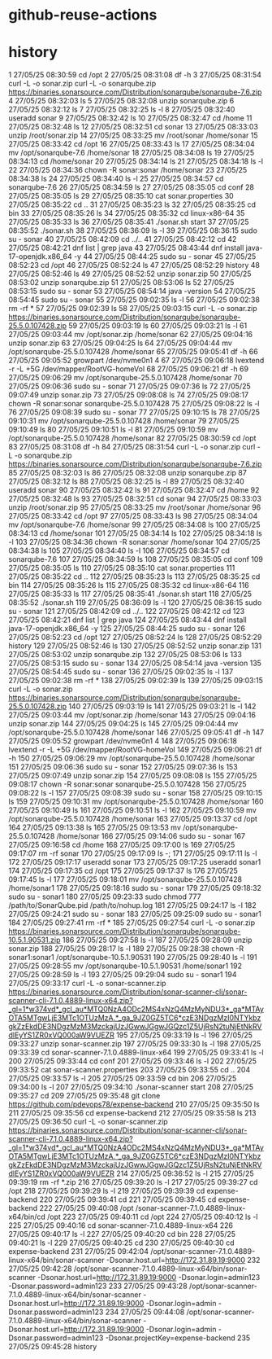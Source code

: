# github-reuse-actions
history
=======
1  27/05/25 08:30:59 cd /opt
2  27/05/25 08:31:08 df -h
3  27/05/25 08:31:54 curl -L -o sonar.zip curl -L -o sonarqube.zip https://binaries.sonarsource.com/Distribution/sonarqube/sonarqube-7.6.zip
4  27/05/25 08:32:03 ls
5  27/05/25 08:32:08 unzip sonarqube.zip
6  27/05/25 08:32:12 ls
7  27/05/25 08:32:25 ls -l
8  27/05/25 08:32:40 useradd sonar
9  27/05/25 08:32:42 ls
10  27/05/25 08:32:47 cd /home
11  27/05/25 08:32:48 ls
12  27/05/25 08:32:51 cd sonar
13  27/05/25 08:33:03 unzip /root/sonar.zip
14  27/05/25 08:33:25 mv /root/sonar /home/sonar
15  27/05/25 08:33:42 cd /opt
16  27/05/25 08:33:43 ls
17  27/05/25 08:34:04 mv /opt/sonarqube-7.6 /home/sonar
18  27/05/25 08:34:08 ls
19  27/05/25 08:34:13 cd /home/sonar
20  27/05/25 08:34:14 ls
21  27/05/25 08:34:18 ls -l
22  27/05/25 08:34:36 chown -R sonar:sonar /home/sonar
23  27/05/25 08:34:38 ls
24  27/05/25 08:34:40 ls -l
25  27/05/25 08:34:57 cd sonarqube-7.6
26  27/05/25 08:34:59 ls
27  27/05/25 08:35:05 cd conf
28  27/05/25 08:35:05 ls
29  27/05/25 08:35:10 cat sonar.properties
30  27/05/25 08:35:22 cd ..
31  27/05/25 08:35:23 ls
32  27/05/25 08:35:25 cd bin
33  27/05/25 08:35:26 ls
34  27/05/25 08:35:32 cd linux-x86-64
35  27/05/25 08:35:33 ls
36  27/05/25 08:35:41 ./sonar.sh start
37  27/05/25 08:35:52 ./sonar.sh
38  27/05/25 08:36:09 ls -l
39  27/05/25 08:36:15 sudo su - sonar
40  27/05/25 08:42:09 cd ../..
41  27/05/25 08:42:12 cd
42  27/05/25 08:42:21 dnf list | grep java
43  27/05/25 08:43:44 dnf install java-17-openjdk.x86_64 -y
44  27/05/25 08:44:25 sudo su - sonar
45  27/05/25 08:52:23 cd /opt
46  27/05/25 08:52:24 ls
47  27/05/25 08:52:29 history
48  27/05/25 08:52:46 ls
49  27/05/25 08:52:52 unzip sonar.zip
50  27/05/25 08:53:02 unzip sonarqube.zip
51  27/05/25 08:53:06 ls
52  27/05/25 08:53:15 sudo su - sonar
53  27/05/25 08:54:14 java -version
54  27/05/25 08:54:45 sudo su - sonar
55  27/05/25 09:02:35 ls -l
56  27/05/25 09:02:38 rm -rf *
57  27/05/25 09:02:39 ls
58  27/05/25 09:03:15 curl -L -o sonar.zip https://binaries.sonarsource.com/Distribution/sonarqube/sonarqube-25.5.0.107428.zip
59  27/05/25 09:03:19 ls
60  27/05/25 09:03:21 ls -l
61  27/05/25 09:03:44 mv /opt/sonar.zip /home/sonar
62  27/05/25 09:04:16 unzip sonar.zip
63  27/05/25 09:04:25 ls
64  27/05/25 09:04:44 mv /opt/sonarqube-25.5.0.107428 /home/sonar
65  27/05/25 09:05:41 df -h
66  27/05/25 09:05:52 growpart /dev/nvme0n1 4
67  27/05/25 09:06:18 lvextend -r -L +5G /dev/mapper/RootVG-homeVol
68  27/05/25 09:06:21 df -h
69  27/05/25 09:06:29 mv /opt/sonarqube-25.5.0.107428 /home/sonar
70  27/05/25 09:06:36 sudo su - sonar
71  27/05/25 09:07:36 ls
72  27/05/25 09:07:49 unzip sonar.zip
73  27/05/25 09:08:08 ls
74  27/05/25 09:08:17 chown -R sonar:sonar sonarqube-25.5.0.107428
75  27/05/25 09:08:22 ls -l
76  27/05/25 09:08:39 sudo su - sonar
77  27/05/25 09:10:15 ls
78  27/05/25 09:10:31 mv /opt/sonarqube-25.5.0.107428 /home/sonar
79  27/05/25 09:10:49 ls
80  27/05/25 09:10:51 ls -l
81  27/05/25 09:10:59 mv /opt/sonarqube-25.5.0.107428 /home/sonar
82  27/05/25 08:30:59 cd /opt
83  27/05/25 08:31:08 df -h
84  27/05/25 08:31:54 curl -L -o sonar.zip curl -L -o sonarqube.zip https://binaries.sonarsource.com/Distribution/sonarqube/sonarqube-7.6.zip
85  27/05/25 08:32:03 ls
86  27/05/25 08:32:08 unzip sonarqube.zip
87  27/05/25 08:32:12 ls
88  27/05/25 08:32:25 ls -l
89  27/05/25 08:32:40 useradd sonar
90  27/05/25 08:32:42 ls
91  27/05/25 08:32:47 cd /home
92  27/05/25 08:32:48 ls
93  27/05/25 08:32:51 cd sonar
94  27/05/25 08:33:03 unzip /root/sonar.zip
95  27/05/25 08:33:25 mv /root/sonar /home/sonar
96  27/05/25 08:33:42 cd /opt
97  27/05/25 08:33:43 ls
98  27/05/25 08:34:04 mv /opt/sonarqube-7.6 /home/sonar
99  27/05/25 08:34:08 ls
100  27/05/25 08:34:13 cd /home/sonar
101  27/05/25 08:34:14 ls
102  27/05/25 08:34:18 ls -l
103  27/05/25 08:34:36 chown -R sonar:sonar /home/sonar
104  27/05/25 08:34:38 ls
105  27/05/25 08:34:40 ls -l
106  27/05/25 08:34:57 cd sonarqube-7.6
107  27/05/25 08:34:59 ls
108  27/05/25 08:35:05 cd conf
109  27/05/25 08:35:05 ls
110  27/05/25 08:35:10 cat sonar.properties
111  27/05/25 08:35:22 cd ..
112  27/05/25 08:35:23 ls
113  27/05/25 08:35:25 cd bin
114  27/05/25 08:35:26 ls
115  27/05/25 08:35:32 cd linux-x86-64
116  27/05/25 08:35:33 ls
117  27/05/25 08:35:41 ./sonar.sh start
118  27/05/25 08:35:52 ./sonar.sh
119  27/05/25 08:36:09 ls -l
120  27/05/25 08:36:15 sudo su - sonar
121  27/05/25 08:42:09 cd ../..
122  27/05/25 08:42:12 cd
123  27/05/25 08:42:21 dnf list | grep java
124  27/05/25 08:43:44 dnf install java-17-openjdk.x86_64 -y
125  27/05/25 08:44:25 sudo su - sonar
126  27/05/25 08:52:23 cd /opt
127  27/05/25 08:52:24 ls
128  27/05/25 08:52:29 history
129  27/05/25 08:52:46 ls
130  27/05/25 08:52:52 unzip sonar.zip
131  27/05/25 08:53:02 unzip sonarqube.zip
132  27/05/25 08:53:06 ls
133  27/05/25 08:53:15 sudo su - sonar
134  27/05/25 08:54:14 java -version
135  27/05/25 08:54:45 sudo su - sonar
136  27/05/25 09:02:35 ls -l
137  27/05/25 09:02:38 rm -rf *
138  27/05/25 09:02:39 ls
139  27/05/25 09:03:15 curl -L -o sonar.zip https://binaries.sonarsource.com/Distribution/sonarqube/sonarqube-25.5.0.107428.zip
140  27/05/25 09:03:19 ls
141  27/05/25 09:03:21 ls -l
142  27/05/25 09:03:44 mv /opt/sonar.zip /home/sonar
143  27/05/25 09:04:16 unzip sonar.zip
144  27/05/25 09:04:25 ls
145  27/05/25 09:04:44 mv /opt/sonarqube-25.5.0.107428 /home/sonar
146  27/05/25 09:05:41 df -h
147  27/05/25 09:05:52 growpart /dev/nvme0n1 4
148  27/05/25 09:06:18 lvextend -r -L +5G /dev/mapper/RootVG-homeVol
149  27/05/25 09:06:21 df -h
150  27/05/25 09:06:29 mv /opt/sonarqube-25.5.0.107428 /home/sonar
151  27/05/25 09:06:36 sudo su - sonar
152  27/05/25 09:07:36 ls
153  27/05/25 09:07:49 unzip sonar.zip
154  27/05/25 09:08:08 ls
155  27/05/25 09:08:17 chown -R sonar:sonar sonarqube-25.5.0.107428
156  27/05/25 09:08:22 ls -l
157  27/05/25 09:08:39 sudo su - sonar
158  27/05/25 09:10:15 ls
159  27/05/25 09:10:31 mv /opt/sonarqube-25.5.0.107428 /home/sonar
160  27/05/25 09:10:49 ls
161  27/05/25 09:10:51 ls -l
162  27/05/25 09:10:59 mv /opt/sonarqube-25.5.0.107428 /home/sonar
163  27/05/25 09:13:37 cd /opt
164  27/05/25 09:13:38 ls
165  27/05/25 09:13:53 mv /opt/sonarqube-25.5.0.107428 /home/sonar
166  27/05/25 09:14:06 sudo su - sonar
167  27/05/25 09:16:58 cd /home
168  27/05/25 09:17:00 ls
169  27/05/25 09:17:07 rm -rf sonar
170  27/05/25 09:17:09 ls -;
171  27/05/25 09:17:11 ls -l
172  27/05/25 09:17:17 useradd sonar
173  27/05/25 09:17:25 useradd sonar1
174  27/05/25 09:17:35 cd /opt
175  27/05/25 09:17:37 ls
176  27/05/25 09:17:45 ls -l
177  27/05/25 09:18:01 mv /opt/sonarqube-25.5.0.107428 /home/sonar1
178  27/05/25 09:18:16 sudo su - sonar
179  27/05/25 09:18:32 sudo su - sonar1
180  27/05/25 09:23:33 sudo chmod 777 /path/to/SonarQube.pid /path/to/nohup.log
181  27/05/25 09:24:17 ls -l
182  27/05/25 09:24:21 sudo su - sonar
183  27/05/25 09:25:09 sudo su - sonar1
184  27/05/25 09:27:41 rm -rf *
185  27/05/25 09:27:54 curl -L -o sonar.zip  https://binaries.sonarsource.com/Distribution/sonarqube/sonarqube-10.5.1.90531.zip
186  27/05/25 09:27:58 ls -l
187  27/05/25 09:28:09 unzip sonar.zip
188  27/05/25 09:28:17 ls -l
189  27/05/25 09:28:38 chown -R sonar1:sonar1 /opt/sonarqube-10.5.1.90531
190  27/05/25 09:28:40 ls -l
191  27/05/25 09:28:55 mv  /opt/sonarqube-10.5.1.90531 /home/sonar1
192  27/05/25 09:28:59 ls -l
193  27/05/25 09:29:04 sudo su - sonar1
194  27/05/25 09:33:17 curl -L -o sonar-scanner.zip https://binaries.sonarsource.com/Distribution/sonar-scanner-cli/sonar-scanner-cli-7.1.0.4889-linux-x64.zip?_gl=1*w374vd*_gcl_au*MTQ0NzA4ODc2MS4xNzQ4MzMyNDU3*_ga*MTAyOTA5MTgwLjE3MTc1OTUzMzA.*_ga_9JZ0GZ5TC6*czE3NDgzMzI0NTYkbzgkZzEkdDE3NDgzMzM3MzckajUzJGwwJGgwJGQzc1Z5UjRsN2tuNjEtNkRVdlEyYS1ZR0xVQ000aW9VUEZR
195  27/05/25 09:33:19 ls -l
196  27/05/25 09:33:27 unzip sonar-scanner.zip
197  27/05/25 09:33:30 ls -l
198  27/05/25 09:33:39 cd sonar-scanner-7.1.0.4889-linux-x64
199  27/05/25 09:33:41 ls -l
200  27/05/25 09:33:44 cd conf
201  27/05/25 09:33:46 ls -l
202  27/05/25 09:33:52 cat sonar-scanner.properties
203  27/05/25 09:33:55 cd ..
204  27/05/25 09:33:57 ls -l
205  27/05/25 09:33:59 cd bin
206  27/05/25 09:34:00 ls -l
207  27/05/25 09:34:10 ./sonar-scanner start
208  27/05/25 09:35:27 cd
209  27/05/25 09:35:48 git clone https://github.com/pdevops78/expense-backend
210  27/05/25 09:35:50 ls
211  27/05/25 09:35:56 cd expense-backend
212  27/05/25 09:35:58 ls
213  27/05/25 09:36:50 curl -L -o sonar-scanner.zip https://binaries.sonarsource.com/Distribution/sonar-scanner-cli/sonar-scanner-cli-7.1.0.4889-linux-x64.zip?_gl=1*w374vd*_gcl_au*MTQ0NzA4ODc2MS4xNzQ4MzMyNDU3*_ga*MTAyOTA5MTgwLjE3MTc1OTUzMzA.*_ga_9JZ0GZ5TC6*czE3NDgzMzI0NTYkbzgkZzEkdDE3NDgzMzM3MzckajUzJGwwJGgwJGQzc1Z5UjRsN2tuNjEtNkRVdlEyYS1ZR0xVQ000aW9VUEZR
214  27/05/25 09:36:52 ls -l
215  27/05/25 09:39:19 rm -rf *.zip
216  27/05/25 09:39:20 ls -l
217  27/05/25 09:39:27 cd /opt
218  27/05/25 09:39:29 ls -l
219  27/05/25 09:39:39 cd expense-backend
220  27/05/25 09:39:41 cd
221  27/05/25 09:39:45 cd expense-backend
222  27/05/25 09:40:08 /opt /sonar-scanner-7.1.0.4889-linux-x64/bin/cd /opt
223  27/05/25 09:40:11 cd /opt
224  27/05/25 09:40:12 ls -l
225  27/05/25 09:40:16 cd sonar-scanner-7.1.0.4889-linux-x64
226  27/05/25 09:40:17 ls -l
227  27/05/25 09:40:20 cd bin
228  27/05/25 09:40:21 ls -l
229  27/05/25 09:40:25 cd
230  27/05/25 09:40:30 cd expense-backend
231  27/05/25 09:42:04 /opt/sonar-scanner-7.1.0.4889-linux-x64/bin/sonar-scanner -Dsonar.host.url=http://172.31.89.19:9000
232  27/05/25 09:42:28 /opt/sonar-scanner-7.1.0.4889-linux-x64/bin/sonar-scanner -Dsonar.host.url=http://172.31.89.19:9000 -Dsonar.login=admin123 -Dsonar.password=admin123
233  27/05/25 09:43:28 /opt/sonar-scanner-7.1.0.4889-linux-x64/bin/sonar-scanner -Dsonar.host.url=http://172.31.89.19:9000 -Dsonar.login=admin -Dsonar.password=admin123
234  27/05/25 09:44:08 /opt/sonar-scanner-7.1.0.4889-linux-x64/bin/sonar-scanner -Dsonar.host.url=http://172.31.89.19:9000 -Dsonar.login=admin -Dsonar.password=admin123 -Dsonar.projectKey=expense-backend
235  27/05/25 09:45:28 history
